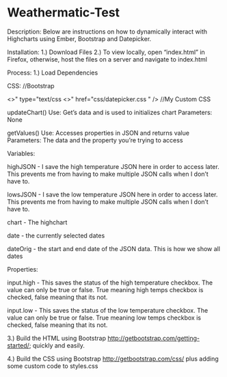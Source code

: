 # Weathermatic-Test

Description: 
Below are instructions on how to dynamically interact with Highcharts using Ember, Bootstrap and Datepicker.

Installation:
1.) Download Files
2.) To view locally, open “index.html” in Firefox, otherwise, host the files on a server and navigate to index.html

Process:
1.) Load Dependencies

CSS:
//Bootstrap 
<link rel="stylesheet ><>" href="https://maxcdn.bootstrapcdn.com/bootstrap/3.3.4/css/bootstrap.min.css <view-source:https://maxcdn.bootstrapcdn.com/bootstrap/3.3.4/css/bootstrap.min.css>”>
//Date Picker CSS
<link rel="stylesheet ><>" type="text/css <>" href="css/datepicker.css <view-source:file:///Users/elonmitchell/Desktop/Weathermatic-Test/css/datepicker.css>" />
//My Custom CSS
<link rel="stylesheet ><>" href="css/style.css <view-source:file:///Users/elonmitchell/Desktop/Weathermatic-Test/css/style.css>”>

Note: Place this in the <head> of your HTML

JS (Place before body tag):
//JQuery
//Bootstrap
//Moment
//Date Picker
//High Charts
//Main

Note: Place this before the end </body> of your HTML

2.) Create the Javascript

Main.css

Methods:

toggleTemps()
Use: This updates the status (visible or hidden) of the high and low temperatures. 
Parameters: The clicked checkbox

toggleDates()
Use: This updates the date duration. 
Parameters: The date input field

convertDates()
Use: Converts data into Highcharts “series” structure
Parameters: An array that needs converting and the temp property to access from the JSON (“high_temp" or “low_temp") 

updateChart()
Use: Get’s data and is used to initializes chart
Parameters: None

getValues()
Use: Accesses properties in JSON and returns value
Parameters: The data and the property you’re trying to access

Variables:

highJSON - I save the high temperature JSON here in order to access later. This prevents me from having to make multiple JSON calls when I don’t have to.

lowsJSON - I save the low temperature JSON here in order to access later. This prevents me from having to make multiple JSON calls when I don’t have to.

chart - The highchart

date - the currently selected dates

dateOrig - the start and end date of the JSON data. This is how we show all dates

Properties:

input.high - This saves the status of the high temperature checkbox. The value can only be true or false. True meaning high temps checkbox is checked, false meaning that its not.

input.low - This saves the status of the low temperature checkbox. The value can only be true or false. True meaning low temps checkbox is checked, false meaning that its not.

3.) Build the HTML using Bootstrap <http://getbootstrap.com/getting-started/>; quickly and easily.

4.) Build the CSS using Bootstrap <http://getbootstrap.com/css/> plus adding some custom code to styles.css
